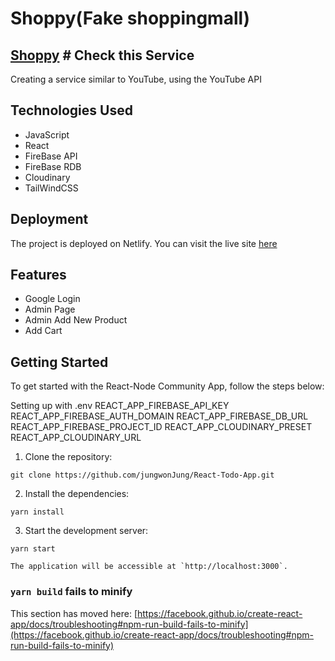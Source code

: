# Shoppy(Fake shoppingmall)

## [Shoppy](https://meek-figolla-e9ce50.netlify.app/) # Check this Service

Creating a service similar to YouTube, using the YouTube API



## Technologies Used

- JavaScript
- React
- FireBase API
- FireBase RDB
- Cloudinary
- TailWindCSS

## Deployment

The project is deployed on Netlify. You can visit the live site [here](https://meek-figolla-e9ce50.netlify.app/)

## Features

- Google Login
- Admin Page
- Admin Add New Product
- Add Cart

Getting Started
---------------

To get started with the React-Node Community App, follow the steps below:

Setting up with .env
  REACT_APP_FIREBASE_API_KEY
  REACT_APP_FIREBASE_AUTH_DOMAIN
  REACT_APP_FIREBASE_DB_URL
  REACT_APP_FIREBASE_PROJECT_ID
  REACT_APP_CLOUDINARY_PRESET
  REACT_APP_CLOUDINARY_URL

1.  Clone the repository:

   ```
   git clone https://github.com/jungwonJung/React-Todo-App.git
   ```

2.  Install the dependencies:

   ```
   yarn install
   ```

3.  Start the development server:

   ```
   yarn start
   ```

    The application will be accessible at `http://localhost:3000`.


### `yarn build` fails to minify

This section has moved here: [https://facebook.github.io/create-react-app/docs/troubleshooting#npm-run-build-fails-to-minify](https://facebook.github.io/create-react-app/docs/troubleshooting#npm-run-build-fails-to-minify)
